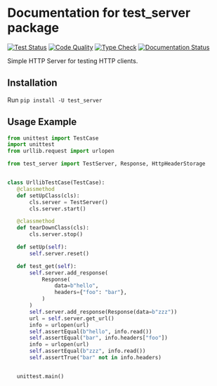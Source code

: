 # Documentation for test_server package

[![Test Status](https://github.com/lorien/test_server/actions/workflows/test.yml/badge.svg)](https://github.com/lorien/test_server/actions/workflows/test.yml)
[![Code Quality](https://github.com/lorien/test_server/actions/workflows/check.yml/badge.svg)](https://github.com/lorien/test_server/actions/workflows/test.yml)
[![Type Check](https://github.com/lorien/test_server/actions/workflows/mypy.yml/badge.svg)](https://github.com/lorien/test_server/actions/workflows/mypy.yml)
[![Documentation Status](https://readthedocs.org/projects/test_server/badge/?version=latest)](http://user-agent.readthedocs.org)

Simple HTTP Server for testing HTTP clients.


## Installation

Run `pip install -U test_server`


## Usage Example

```python
from unittest import TestCase
import unittest
from urllib.request import urlopen

from test_server import TestServer, Response, HttpHeaderStorage


class UrllibTestCase(TestCase):
   @classmethod
   def setUpClass(cls):
       cls.server = TestServer()
       cls.server.start()

   @classmethod
   def tearDownClass(cls):
       cls.server.stop()

   def setUp(self):
       self.server.reset()

   def test_get(self):
       self.server.add_response(
           Response(
               data=b"hello",
               headers={"foo": "bar"},
           )
       )
       self.server.add_response(Response(data=b"zzz"))
       url = self.server.get_url()
       info = urlopen(url)
       self.assertEqual(b"hello", info.read())
       self.assertEqual("bar", info.headers["foo"])
       info = urlopen(url)
       self.assertEqual(b"zzz", info.read())
       self.assertTrue("bar" not in info.headers)


   unittest.main()
```
